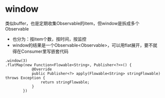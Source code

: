 # window

类似buffer，也是定期收集Observable的item，但window是拆成多个Observable
- 也分为：按item个数，按时间，按监控
- window的结果是一个Observable<Observable<T>>，可以用flat展开，要不就得在Consumer里写嵌套代码


```
.window(3)
.flatMap(new Function<Flowable<String>, Publisher<?>>() {
            @Override
            public Publisher<?> apply(Flowable<String> stringFlowable) throws Exception {
                return stringFlowable;
            }
        })
```